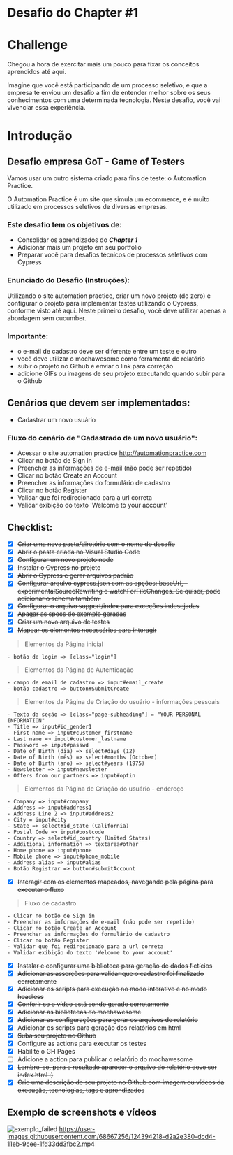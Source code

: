 Desafio do Chapter #1
===
# Challenge
Chegou a hora de exercitar mais um pouco para fixar os conceitos aprendidos até aqui.

Imagine que você está participando de um processo seletivo, e que a empresa te enviou um desafio a fim de entender melhor sobre os seus conhecimentos com uma determinada tecnologia. Neste desafio, você vai vivenciar essa experiência.

# Introdução
## Desafio empresa GoT - Game of Testers
Vamos usar um outro sistema criado para fins de teste: o Automation Practice.

O Automation Practice é um site que simula um ecommerce, e é muito utilizado em processos seletivos de diversas empresas.

### Este desafio tem os objetivos de:
- Consolidar os aprendizados do **_Chapter 1_**
- Adicionar mais um projeto em seu portfólio
- Preparar você para desafios técnicos de processos seletivos com Cypress
### Enunciado do Desafio (Instruções):
Utilizando o site automation practice, criar um novo projeto (do zero) e configurar o projeto para implementar testes utilizando o Cypress, conforme visto até aqui. Neste primeiro desafio, você deve utilizar apenas a abordagem sem cucumber. 
### Importante:
- o e-mail de cadastro deve ser diferente entre um teste e outro
- você deve utilizar o mochawesome como ferramenta de relatório
- subir o projeto no Github e enviar o link para correção
- adicione GIFs ou imagens de seu projeto executando quando subir para o Github
## Cenários que devem ser implementados:
- Cadastrar um novo usuário
### Fluxo do cenário de "Cadastrado de um novo usuário":
- Acessar o site automation practice http://automationpractice.com
- Clicar no botão de Sign in
- Preencher as informações de e-mail (não pode ser repetido)
- Clicar no botão Create an Account
- Preencher as informações do formulário de cadastro
- Clicar no botão Register
- Validar que foi redirecionado para a url correta
- Validar exibição do texto 'Welcome to your account'

## Checklist:
- [X] ~~Criar uma nova pasta/diretório com o nome do desafio~~
- [x] ~~Abrir o pasta criada no Visual Studio Code~~
- [x] ~~Configurar um novo projeto node~~
- [x] ~~Instalar o Cypress no projeto~~
- [x] ~~Abrir o Cypress e gerar arquivos padrão~~
- [x] ~~Configurar arquivo cypress.json com as opções: baseUrl, - experimentalSourceRewriting e watchForFileChanges. Se quiser, pode adicionar o schema também.~~
- [x] ~~Configurar o arquivo support/index para exceções indesejadas~~
- [x] ~~Apagar as specs de exemplo geradas~~
- [x] ~~Criar um novo arquivo de testes~~
- [x] ~~Mapear os elementos necessários para interagir~~
> Elementos da Página inicial
```
- botão de login => [class="login"]
```
> Elementos da Página de Autenticação
```
- campo de email de cadastro => input#email_create
- botão cadastro => button#SubmitCreate
```
> Elementos da Página de Criação do usuário - informações pessoais
```
- Texto da seção => [class="page-subheading"] = "YOUR PERSONAL INFORMATION"
- Title => input#id_gender1
- First name => input#customer_firstname
- Last name => input#customer_lastname
- Password => input#passwd
- Date of Birth (dia) => select#days (12)
- Date of Birth (mês) => select#months (October)
- Date of Birth (ano) => select#years (1975)
- Newsletter => input#newsletter
- Offers from our partners => input#optin
```
> Elementos da Página de Criação do usuário - endereço
```
- Company => input#company
- Address => input#address1
- Address Line 2 => input#address2
- City = input#city
- State => select#id_state (California)
- Postal Code => input#postcode
- Country => select#id_country (United States)
- Additional information => textarea#other
- Home phone => input#phone
- Mobile phone => input#phone_mobile
- Address alias => input#alias
- Botão Registrar => button#submitAccount
```
- [x] ~~Interagir com os elementos mapeados, navegando pela página para executar o fluxo~~
> Fluxo de cadastro
```
- Clicar no botão de Sign in
- Preencher as informações de e-mail (não pode ser repetido)
- Clicar no botão Create an Account
- Preencher as informações do formulário de cadastro
- Clicar no botão Register
- Validar que foi redirecionado para a url correta
- Validar exibição do texto 'Welcome to your account'
```
- [x] ~~Instalar e configurar uma biblioteca para geração de dados fictícios~~
- [x] ~~Adicionar as asserções para validar que o cadastro foi finalizado corretamente~~
- [x] ~~Adicionar os scripts para execução no modo interativo e no modo headless~~
- [x] ~~Conferir se o vídeo está sendo gerado corretamente~~
- [x] ~~Adicionar as bibliotecas do mochawesome~~
- [x] ~~Adicionar as configurações para gerar os arquivos do relatório~~
- [x] ~~Adicionar os scripts para geração dos relatórios em html~~
- [x] ~~Suba seu projeto no Github~~
- [x] Configure as actions para executar os testes
- [x] Habilite o GH Pages
- [ ] Adicione a action para publicar o relatório do mochawesome
- [x] ~~Lembre-se, para o resultado aparecer o arquivo do relatório deve ser index.html :)~~
- [x] ~~Crie uma descrição de seu projeto no Github com imagem ou vídeos da execução, tecnologias, tags e aprendizados~~

## Exemplo de screenshots e vídeos
![exemplo_failed](https://user-images.githubusercontent.com/68667256/124394146-78098780-dcd4-11eb-93ed-86c82afb509d.png)
https://user-images.githubusercontent.com/68667256/124394218-d2a2e380-dcd4-11eb-9cee-1fd33dd3fbc2.mp4
